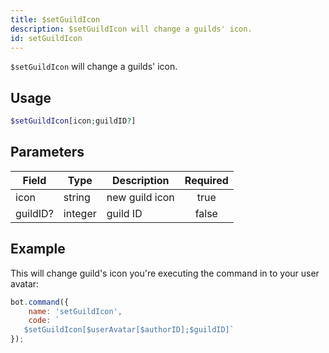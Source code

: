 ```yaml
---
title: $setGuildIcon
description: $setGuildIcon will change a guilds' icon.
id: setGuildIcon
---
```


`$setGuildIcon` will change a guilds' icon.

## Usage

```php
$setGuildIcon[icon;guildID?]
```

## Parameters

| Field    | Type    | Description    | Required |
|----------|---------|----------------|:--------:|
| icon     | string  | new guild icon |   true   |
| guildID? | integer | guild ID       |  false   |

## Example

This will change guild's icon you're executing the command in to your user avatar:

```javascript
bot.command({
    name: 'setGuildIcon',
    code: `
   $setGuildIcon[$userAvatar[$authorID];$guildID]`
});
```